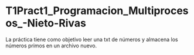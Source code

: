 # T1Pract1_Programacion_Multiprocesos_-Nieto-Rivas
La práctica tiene como objetivo leer una txt de números y almacena los números primos en un archivo nuevo.
